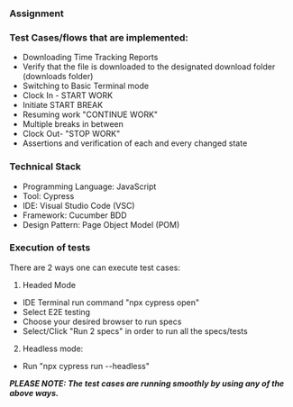 ### Assignment


### Test Cases/flows that are implemented:
* Downloading Time Tracking Reports
* Verify that the file is downloaded to the designated download folder (downloads folder)
* Switching to Basic Terminal mode
* Clock In - START WORK
* Initiate START BREAK
* Resuming work "CONTINUE WORK"
* Multiple breaks in between
* Clock Out- "STOP WORK"
* Assertions and verification of each and every changed state


### Technical Stack

* Programming Language: JavaScript
* Tool: Cypress
* IDE: Visual Studio Code (VSC)
* Framework: Cucumber BDD
* Design Pattern: Page Object Model (POM)


### Execution of tests

There are 2 ways one can execute test cases:

1. Headed Mode
* IDE Terminal run command "npx cypress open"
* Select E2E testing
* Choose your desired browser to run specs
* Select/Click "Run 2 specs" in order to run all the specs/tests

2. Headless mode: 
* Run "npx cypress run --headless"

***PLEASE NOTE: The test cases are running smoothly by using any of the above ways.***